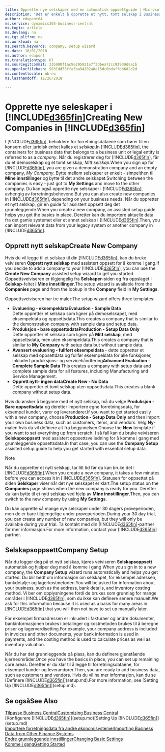 ```yaml
---
title: Opprette nye selskaper med en automatisk oppsettguide | Microsoft-dokumentasjon
description: "Det er enkelt å opprette et nytt, tomt selskap i Business Central. En guide for assistert oppsett hjelper deg gjennom trinnene, og du kan importere forretningsdataene eksisterende."
author: edupont04
ms.service: dynamics365-business-central
ms.topic: article
ms.devlang: na
ms.tgt_pltfrm: na
ms.workload: na
ms.search.keywords: company, setup wizard
ms.date: 10/01/2018
ms.author: edupont
ms.translationtype: HT
ms.sourcegitcommit: 33b900f1ac9e295921e7f3d6ea72cc93939d8a1b
ms.openlocfilehash: 9831dd53ffa3ba94202a8a15dc0bdaffdb6d2d2d
ms.contentlocale: nb-no
ms.lasthandoff: 11/26/2018

---
```

# <a name="creating-new-companies-in-included365finincludesd365finmdmd"></a><span data-ttu-id="03d63-104">Opprette nye seleskaper i [!INCLUDE[d365fin](includes/d365fin_md.md)]</span><span class="sxs-lookup"><span data-stu-id="03d63-104">Creating New Companies in [!INCLUDE[d365fin](includes/d365fin_md.md)]</span></span>
<span data-ttu-id="03d63-105">I [!INCLUDE[d365fin](includes/d365fin_md.md)], beholdere for forretningsdataene som hører til en konsern eller juridisk enhet kalles et *selskap*.</span><span class="sxs-lookup"><span data-stu-id="03d63-105">In [!INCLUDE[d365fin](includes/d365fin_md.md)], the containers for business data that belongs to a business unit or legal entity is referred to as a *company*.</span></span> <span data-ttu-id="03d63-106">Når du registrerer deg for [!INCLUDE[d365fin](includes/d365fin_md.md)], får du et demoselskap og et tomt selskap, *Mitt selskap*.</span><span class="sxs-lookup"><span data-stu-id="03d63-106">When you sign up for [!INCLUDE[d365fin](includes/d365fin_md.md)], you are given a demonstration company and an empty company, *My Company*.</span></span> <span data-ttu-id="03d63-107">Bytte mellom selskaper er enkelt - simpelthen til **Mine innstillinger** og bytte til det andre selskapet.</span><span class="sxs-lookup"><span data-stu-id="03d63-107">Switching between the companies is easy - just got to **My Settings** and move to the other company.</span></span> <span data-ttu-id="03d63-108">Du kan også opprette nye selskaper i [!INCLUDE[d365fin](includes/d365fin_md.md)], avhengig av forretningsbehovene.</span><span class="sxs-lookup"><span data-stu-id="03d63-108">But you can also create new companies in [!INCLUDE[d365fin](includes/d365fin_md.md)], depending on your business needs.</span></span> <span data-ttu-id="03d63-109">Når du oppretter et nytt selskap, gir en guide for assistert oppsett deg det grunnleggende.</span><span class="sxs-lookup"><span data-stu-id="03d63-109">When you create a new company, an assisted setup guide helps you get the basics in place.</span></span> <span data-ttu-id="03d63-110">Deretter kan du importere aktuelle data fra det gamle systemet eller et annet selskap i [!INCLUDE[d365fin](includes/d365fin_md.md)].</span><span class="sxs-lookup"><span data-stu-id="03d63-110">Then, you can import relevant data from your legacy system or another company in [!INCLUDE[d365fin](includes/d365fin_md.md)].</span></span>  

## <a name="create-new-company"></a><span data-ttu-id="03d63-111">Opprett nytt selskap</span><span class="sxs-lookup"><span data-stu-id="03d63-111">Create New Company</span></span>
<span data-ttu-id="03d63-112">Hvis du vil legge til et selskap til din [!INCLUDE[d365fin](includes/d365fin_md.md)], kan du bruke veiviseren **Opprett nytt selskap** med assistert oppsett for å komme i gang.</span><span class="sxs-lookup"><span data-stu-id="03d63-112">If you decide to add a company to your [!INCLUDE[d365fin](includes/d365fin_md.md)], you can use the **Create New Company** assisted setup wizard to get you started.</span></span> <span data-ttu-id="03d63-113">Oppsettsveiviseren er tilgjengelig fra **Selskaper**-siden og fra oppslaget i **Selskap**-feltet i **Mine innstillinger**.</span><span class="sxs-lookup"><span data-stu-id="03d63-113">The setup wizard is available from the **Companies** page and from the lookup in the **Company** field in **My Settings**.</span></span>  

<span data-ttu-id="03d63-114">Oppsettsveiviseren har tre maler:</span><span class="sxs-lookup"><span data-stu-id="03d63-114">The setup wizard offers three templates:</span></span>

-   <span data-ttu-id="03d63-115">**Evaluering - eksempeldata**</span><span class="sxs-lookup"><span data-stu-id="03d63-115">**Evaluation - Sample Data**</span></span>  
    <span data-ttu-id="03d63-116">Dette oppretter et selskap som ligner på demoselskapet, med eksempeldata og oppsettsdata.</span><span class="sxs-lookup"><span data-stu-id="03d63-116">This creates a company that is similar to the demonstration company with sample data and setup data.</span></span>  
-   <span data-ttu-id="03d63-117">**Produksjon - bare oppsettsdata**</span><span class="sxs-lookup"><span data-stu-id="03d63-117">**Production - Setup Data Only**</span></span>  
    <span data-ttu-id="03d63-118">Dette oppretter et selskap som ligner på **Mitt selskap**, med oppsettsdata, men uten eksempeldata.</span><span class="sxs-lookup"><span data-stu-id="03d63-118">This creates a company that is similar to **My Company** with setup data but without sample data.</span></span>
-   <span data-ttu-id="03d63-119">**Avansert evaluering - fullført eksempeldata** - dette oppretter et selskap med oppsettdata og fullfør eksempeldata for alle funksjoner, inkludert produksjons- og servicehåndtering</span><span class="sxs-lookup"><span data-stu-id="03d63-119">**Advanced Evaluation - Complete Sample Data** This creates a company with setup data and complete sample data for all features, including Manufacturing and Service Management.</span></span>
-   <span data-ttu-id="03d63-120">**Opprett nytt- ingen data**</span><span class="sxs-lookup"><span data-stu-id="03d63-120">**Create New - No Data**</span></span>  
    <span data-ttu-id="03d63-121">Dette oppretter et tomt selskap uten oppsettsdata.</span><span class="sxs-lookup"><span data-stu-id="03d63-121">This creates a blank company without setup data.</span></span>  

<span data-ttu-id="03d63-122">Hvis du ønsker å begynne med et nytt selskap, må du velge **Produksjon - Bare oppsettsdata** og deretter importere egne forretningsdata, for eksempel kunder, varer og leverandører.</span><span class="sxs-lookup"><span data-stu-id="03d63-122">If you want to get started easily with a new company, choose **Production - Setup Data Only** and then import your own business data, such as customers, items, and vendors.</span></span> <span data-ttu-id="03d63-123">Velg **Ny**-malen hvis du vil definere alt fra begynnelsen.</span><span class="sxs-lookup"><span data-stu-id="03d63-123">Choose the **New** template if you want to set everything up from scratch.</span></span> <span data-ttu-id="03d63-124">I så fall kan du bruke veiviseren **Selskapsoppsett** med assistert oppsettsveiledning for å komme i gang med grunnleggende oppsettsdata.</span><span class="sxs-lookup"><span data-stu-id="03d63-124">In that case, you can use the **Company Setup** assisted setup guide to help you get started with essential setup data.</span></span>  

> [!NOTE]  
>   <span data-ttu-id="03d63-125">Når du oppretter et nytt selskap, tar litt tid før du kan bruke det i [!INCLUDE[d365fin](includes/d365fin_md.md)].</span><span class="sxs-lookup"><span data-stu-id="03d63-125">When you create a new company, it takes a few minutes before you can access it in [!INCLUDE[d365fin](includes/d365fin_md.md)].</span></span> <span data-ttu-id="03d63-126">Statusen for oppsettet på siden **Selskaper** viser når det nye selskapet er klart.</span><span class="sxs-lookup"><span data-stu-id="03d63-126">The setup status on the **Companies** page shows when the new company is ready for you.</span></span> <span data-ttu-id="03d63-127">Deretter du kan bytte til et nytt selskap ved hjelp av **Mine innstillinger**.</span><span class="sxs-lookup"><span data-stu-id="03d63-127">Then, you can switch to the new company by using **My Settings**.</span></span>  

<span data-ttu-id="03d63-128">Du kan opprette så mange nye selskaper under 30 dagers prøveperioden, men de er bare tilgjengelige under prøveperioden.</span><span class="sxs-lookup"><span data-stu-id="03d63-128">During your 30 day trial, you can create any number of new companies, but they will only be available during your trial.</span></span> <span data-ttu-id="03d63-129">Ta kontakt med din [!INCLUDE[d365fin](includes/d365fin_md.md)]-partner for mer informasjon.</span><span class="sxs-lookup"><span data-stu-id="03d63-129">For more information, contact your [!INCLUDE[d365fin](includes/d365fin_md.md)] partner.</span></span>  

## <a name="company-setup"></a><span data-ttu-id="03d63-130">Selskapsoppsett</span><span class="sxs-lookup"><span data-stu-id="03d63-130">Company Setup</span></span>
<span data-ttu-id="03d63-131">Når du logger deg på et nytt selskap, kjøres veiviseren **Selskapsoppsett** automatisk og hjelper deg med å komme i gang.</span><span class="sxs-lookup"><span data-stu-id="03d63-131">When you sign in to a new company, the **Company Setup** wizard runs automatically and helps you get started.</span></span> <span data-ttu-id="03d63-132">Du blir bedt om informasjon om selskapet, for eksempel adressen, bankdetaljer og lagerkostmetoden.</span><span class="sxs-lookup"><span data-stu-id="03d63-132">You will be asked for information about your business, such as the address, bank details, and inventory costing method.</span></span> <span data-ttu-id="03d63-133">Vi ber om opplysningene fordi de brukes som grunnlag for mange områder i [!INCLUDE[d365fin](includes/d365fin_md.md)], som du ikke kan definere senere manuelt.</span><span class="sxs-lookup"><span data-stu-id="03d63-133">We ask for this information because it is used as a basis for many areas in [!INCLUDE[d365fin](includes/d365fin_md.md)] that you will then not have to set up manually later.</span></span>  

<span data-ttu-id="03d63-134">For eksempel firmaadressen er inkludert i fakturaer og andre dokumenter, bankinformasjonen brukes i betalinger og kostmetoden brukes til å beregne priser og lagerverdisetting.</span><span class="sxs-lookup"><span data-stu-id="03d63-134">For example, your company address is included in invoices and other documents, your bank information is used in payments, and the costing method is used to calculate prices as well as inventory valuation.</span></span>  

<span data-ttu-id="03d63-135">Når du har det grunnleggende på plass, kan du definere gjenstående kjerneområder.</span><span class="sxs-lookup"><span data-stu-id="03d63-135">Once you have the basics in place, you can set up remaining core areas.</span></span> <span data-ttu-id="03d63-136">Deretter er du klar til å legge til forretningsdataene, for eksempel kunder og leverandører.</span><span class="sxs-lookup"><span data-stu-id="03d63-136">Then, you are ready to add business data, such as customers and vendors.</span></span> <span data-ttu-id="03d63-137">Hvis du vil ha mer informasjon, kan du se [Definere [!INCLUDE[d365fin](includes/d365fin_md.md)]](setup.md).</span><span class="sxs-lookup"><span data-stu-id="03d63-137">For more information, see [Setting Up [!INCLUDE[d365fin](includes/d365fin_md.md)]](setup.md).</span></span>  

## <a name="see-also"></a><span data-ttu-id="03d63-138">Se også</span><span class="sxs-lookup"><span data-stu-id="03d63-138">See Also</span></span>
[<span data-ttu-id="03d63-139">Tilpasse Business Central</span><span class="sxs-lookup"><span data-stu-id="03d63-139">Customizing Business Central</span></span>](ui-customizing-overview.md)  
<span data-ttu-id="03d63-140">[Konfigurere [!INCLUDE[d365fin](includes/d365fin_md.md)]](setup.md)</span><span class="sxs-lookup"><span data-stu-id="03d63-140">[Setting Up [!INCLUDE[d365fin](includes/d365fin_md.md)]](setup.md)</span></span>  
[<span data-ttu-id="03d63-141">Importere forretningsdata fra andre økonomisystemer</span><span class="sxs-lookup"><span data-stu-id="03d63-141">Importing Business Data from Other Finance Systems</span></span>](across-import-data-configuration-packages.md)  
[<span data-ttu-id="03d63-142">Endre grunnleggende innstillinger</span><span class="sxs-lookup"><span data-stu-id="03d63-142">Changing Basic Settings</span></span>](ui-change-basic-settings.md)  
[<span data-ttu-id="03d63-143">Komme i gang</span><span class="sxs-lookup"><span data-stu-id="03d63-143">Getting Started</span></span>](product-get-started.md)  

